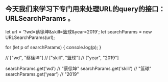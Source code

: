 ## 今天我们来学习下专门用来处理URL的query的接口：URLSearchParams 。

let url = '?wd=蔡徐坤&skill=篮球&year=2019';
let searchParams = new URLSearchParams(url);

for (let p of searchParams) {
  console.log(p);
}

// ["wd", "蔡徐坤"]
// ["skill", "篮球"]
// ["year", "2019"]

searchParams.get('wd') // "蔡徐坤"
searchParams.get('skill') // "篮球"
searchParams.get('year') // "2019"
